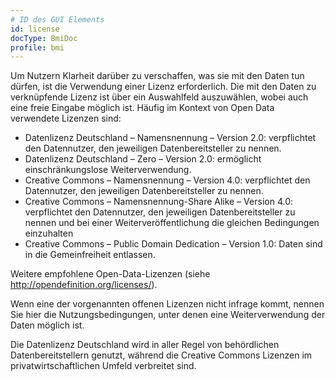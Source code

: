 ```yaml
---
# ID des GUI Elements
id: license
docType: BmiDoc
profile: bmi
---
```


Um Nutzern Klarheit darüber zu verschaffen, was sie mit den Daten tun dürfen, ist die Verwendung einer Lizenz erforderlich.  Die mit den Daten zu verknüpfende Lizenz ist über ein Auswahlfeld auszuwählen, wobei auch eine freie Eingabe möglich ist. Häufig im Kontext von Open Data verwendete Lizenzen sind:<br /><ul><li>Datenlizenz Deutschland – Namensnennung – Version 2.0: verpflichtet den Datennutzer, den jeweiligen Datenbereitsteller zu nennen.</li><li>Datenlizenz Deutschland – Zero – Version 2.0: ermöglicht einschränkungslose Weiterverwendung.</li><li>Creative Commons – Namensnennung – Version 4.0: verpflichtet den Datennutzer, den jeweiligen Datenbereitsteller zu nennen.</li><li>Creative Commons – Namensnennung-Share Alike – Version 4.0: verpflichtet den Datennutzer, den jeweiligen Datenbereitsteller zu nennen und bei einer Weiterveröffentlichung die gleichen Bedingungen einzuhalten</li><li>Creative Commons – Public Domain Dedication – Version 1.0: Daten sind in die Gemeinfreiheit entlassen.</li></ul>Weitere empfohlene Open-Data-Lizenzen (siehe http://opendefinition.org/licenses/).

Wenn eine der vorgenannten offenen Lizenzen nicht infrage kommt, nennen Sie hier die Nutzungsbedingungen, unter denen eine Weiterverwendung der Daten möglich ist.

Die Datenlizenz Deutschland wird in aller Regel von behördlichen Datenbereitstellern genutzt, während die Creative Commons Lizenzen im privatwirtschaftlichen Umfeld verbreitet sind.
